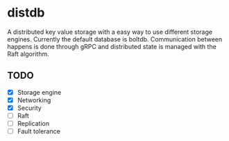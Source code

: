 # distdb

A distributed key value storage with a easy way to use different storage engines. Currently the default database is boltdb. Communication between happens is done through gRPC and distributed state is managed with the Raft algorithm.

## TODO

- [x] Storage engine
- [x] Networking
- [x] Security
- [ ] Raft
- [ ] Replication
- [ ] Fault tolerance
